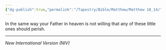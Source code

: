 ```yaml
---
{"dg-publish":true,"permalink":"/Tapestry/Bible/Matthew/Matthew 18_14/","title":"Matthew 18:14","hide":true,"tags":["bible-verse","bible-verse"],"dgHomeLink":true,"dgShowLocalGraph":true,"dgEnableSearch":true}
---
```



In the same way your Father in heaven is not willing that any of these little ones should perish.

---
*New International Version (NIV)*